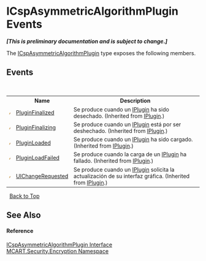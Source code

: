 # ICspAsymmetricAlgorithmPlugin Events
 _**\[This is preliminary documentation and is subject to change.\]**_

The <a href="6a15fea6-8b15-9f86-b03e-3cd2262c850d">ICspAsymmetricAlgorithmPlugin</a> type exposes the following members.


## Events
&nbsp;<table><tr><th></th><th>Name</th><th>Description</th></tr><tr><td>![Public event](media/pubevent.gif "Public event")</td><td><a href="24202360-8f75-be7e-6817-c02af8151613">PluginFinalized</a></td><td>
Se produce cuando un <a href="4ee0e2a7-cfcb-eb2f-49cb-5ac7500b7e3d">IPlugin</a> ha sido desechado.
 (Inherited from <a href="4ee0e2a7-cfcb-eb2f-49cb-5ac7500b7e3d">IPlugin</a>.)</td></tr><tr><td>![Public event](media/pubevent.gif "Public event")</td><td><a href="57bc523a-fa44-cd11-9349-a7fe78d14dc9">PluginFinalizing</a></td><td>
Se produce cuando un <a href="4ee0e2a7-cfcb-eb2f-49cb-5ac7500b7e3d">IPlugin</a> está por ser deshechado.
 (Inherited from <a href="4ee0e2a7-cfcb-eb2f-49cb-5ac7500b7e3d">IPlugin</a>.)</td></tr><tr><td>![Public event](media/pubevent.gif "Public event")</td><td><a href="2c633ce3-ce6e-4368-045b-c54b3c4429ca">PluginLoaded</a></td><td>
Se produce cuando un <a href="4ee0e2a7-cfcb-eb2f-49cb-5ac7500b7e3d">IPlugin</a> ha sido cargado.
 (Inherited from <a href="4ee0e2a7-cfcb-eb2f-49cb-5ac7500b7e3d">IPlugin</a>.)</td></tr><tr><td>![Public event](media/pubevent.gif "Public event")</td><td><a href="b6592c6c-bf8a-5bd4-1825-4fcd91066822">PluginLoadFailed</a></td><td>
Se produce cuando la carga de un <a href="4ee0e2a7-cfcb-eb2f-49cb-5ac7500b7e3d">IPlugin</a> ha fallado.
 (Inherited from <a href="4ee0e2a7-cfcb-eb2f-49cb-5ac7500b7e3d">IPlugin</a>.)</td></tr><tr><td>![Public event](media/pubevent.gif "Public event")</td><td><a href="43785423-5ff6-9a36-a667-3ff296860430">UIChangeRequested</a></td><td>
Se produce cuando un <a href="4ee0e2a7-cfcb-eb2f-49cb-5ac7500b7e3d">IPlugin</a> solicita la actualización de su interfaz gráfica.
 (Inherited from <a href="4ee0e2a7-cfcb-eb2f-49cb-5ac7500b7e3d">IPlugin</a>.)</td></tr></table>&nbsp;
<a href="#icspasymmetricalgorithmplugin-events">Back to Top</a>

## See Also


#### Reference
<a href="6a15fea6-8b15-9f86-b03e-3cd2262c850d">ICspAsymmetricAlgorithmPlugin Interface</a><br /><a href="e67f9c19-8f2e-4254-d207-cccc7508c995">MCART.Security.Encryption Namespace</a><br />